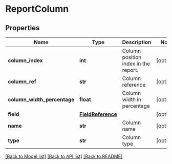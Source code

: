 # ReportColumn

## Properties
Name | Type | Description | Notes
------------ | ------------- | ------------- | -------------
**column_index** | **int** | Column position index in the report. | [optional] 
**column_ref** | **str** | Column reference | [optional] 
**column_width_percentage** | **float** | Column width in percentage | [optional] 
**field** | [**FieldReference**](FieldReference.md) |  | [optional] 
**name** | **str** | Column name | [optional] 
**type** | **str** | Column type | [optional] 

[[Back to Model list]](../README.md#documentation-for-models) [[Back to API list]](../README.md#documentation-for-api-endpoints) [[Back to README]](../README.md)

